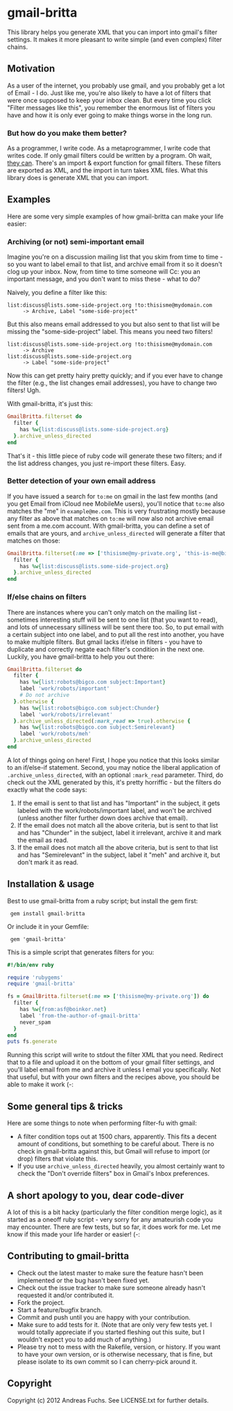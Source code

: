 # gmail-britta

This library helps you generate XML that you can import into gmail's
filter settings. It makes it more pleasant to write simple (and even
complex) filter chains.

## Motivation

As a user of the internet, you probably use gmail, and you probably
get a lot of Email - I do. Just like me, you're also likely to have a
lot of filters that were once supposed to keep your inbox
clean. But every time you click "Filter messages like this", you
remember the enormous list of filters you have and how it is only ever
going to make things worse in the long run.

### But how do you make them better?

As a programmer, I write code. As a metaprogrammer, I write code that
writes code. If only gmail filters could be written by a program. Oh
wait, [they
can](http://gmailblog.blogspot.com/2009/03/new-in-labs-filter-importexport.html).
There's an import & export function for gmail filters. These filters
are exported as XML, and the import in turn takes XML files. What this
library does is generate XML that you can import.

## Examples

Here are some very simple examples of how gmail-britta can make your
life easier:

### Archiving (or not) semi-important email

Imagine you're on a discussion mailing list that you skim from time to
time - so you want to label email to that list, and archive email from
it so it doesn't clog up your inbox. Now, from time to time someone
will Cc: you an important message, and you don't want to miss these -
what to do?

Naively, you define a filter like this:

```
list:discuss@lists.some-side-project.org !to:thisisme@mydomain.com
     -> Archive, Label "some-side-project"
```

But this also means email addressed to you but also sent to that list
will be missing the "some-side-project" label. This means you need two
filters!

```
list:discuss@lists.some-side-project.org !to:thisisme@mydomain.com
     -> Archive
list:discuss@lists.some-side-project.org
     -> Label "some-side-project"
```

Now this can get pretty hairy pretty quickly; and if you ever have to
change the filter (e.g., the list changes email addresses), you have
to change two filters! Ugh.

With gmail-britta, it's just this:

``` ruby
GmailBritta.filterset do
  filter {
    has %w{list:discuss@lists.some-side-project.org}
  }.archive_unless_directed
end
```

That's it - this little piece of ruby code will generate these two
filters; and if the list address changes, you just re-import these
filters. Easy.

### Better detection of your own email address

If you have issued a search for `to:me` on gmail in the last few
months (and you get Email from iCloud nee MobileMe users), you'll
notice that `to:me` also matches the "me" in `example@me.com`. This is
very frustrating mostly because any filter as above that matches on
`to:me` will now also not archive email sent from a me.com
account. With gmail-britta, you can define a set of emails that are
yours, and `archive_unless_directed` will generate a filter that
matches on those:

``` ruby
GmailBritta.filterset(:me => ['thisisme@my-private.org', 'this-is-me@bigco.example.com']) do
  filter {
    has %w{list:discuss@lists.some-side-project.org}
  }.archive_unless_directed
end
```

### If/else chains on filters

There are instances where you can't only match on the mailing list -
sometimes interesting stuff will be sent to one list (that you want to
read), and lots of unnecessary silliness will be sent there too. So,
to put email with a certain subject into one label, and to put all the
rest into another, you have to make multiple filters. But gmail lacks
if/else in filters - you have to duplicate and correctly negate each
filter's condition in the next one. Luckily, you have gmail-britta to
help you out there:

``` ruby
GmailBritta.filterset do
  filter {
    has %w{list:robots@bigco.com subject:Important}
    label 'work/robots/important'
    # Do not archive
  }.otherwise {
    has %w{list:robots@bigco.com subject:Chunder}
    label 'work/robots/irrelevant'
  }.archive_unless_directed(:mark_read => true).otherwise {
    has %w{list:robots@bigco.com subject:Semirelevant}
    label 'work/robots/meh'
  }.archive_unless_directed
end
```

A lot of things going on here! First, I hope you notice that this
looks similar to an if/else-if statement. Second, you may notice the
liberal application of `.archive_unless_directed`, with an optional
`:mark_read` parameter. Third, do check out the XML generated by this,
it's pretty horriffic - but the filters do exactly what the code says:

1. If the email is sent to that list and has "Important" in the subject, it gets labeled with the work/robots/important label, and won't be archived (unless another filter further down does archive that email).
2. If the email does not match all the above criteria, but is sent to that list and has "Chunder" in the subject, label it irrelevant, archive it and mark the email as read.
3. If the email does not match all the above criteria, but is sent to that list and has "Semirelevant" in the subject, label it "meh" and archive it, but don't mark it as read.

## Installation & usage

Best to use gmail-britta from a ruby script; but install the gem first:

     gem install gmail-britta

Or include it in your Gemfile:

     gem 'gmail-britta'

This is a simple script that generates filters for you:

``` ruby
#!/bin/env ruby

require 'rubygems'
require 'gmail-britta'

fs = GmailBritta.filterset(:me => ['thisisme@my-private.org']) do
  filter {
    has %w{from:asf@boinkor.net}
    label 'from-the-author-of-gmail-britta'
    never_spam
  }
end
puts fs.generate
```

Running this script will write to stdout the filter XML that you
need. Redirect that to a file and upload it on the bottom of your
gmail filter settings, and you'll label email from me and archive it
unless I email you specifically. Not that useful, but with your own
filters and the recipes above, you should be able to make it work (-:

## Some general tips & tricks

Here are some things to note when performing filter-fu with gmail:

* A filter condition tops out at 1500 chars, apparently. This fits a decent amount of conditions, but something to be careful about. There is no check in gmail-britta against this, but Gmail will refuse to import (or drop) filters that violate this.
* If you use `archive_unless_directed` heavily, you almost certainly want to check the "Don't override filters" box in Gmail's Inbox preferences.

## A short apology to you, dear code-diver

A lot of this is a bit hacky (particularly the filter condition merge
logic), as it started as a oneoff ruby script - very sorry for any
amateurish code you may encounter. There are few tests, but so far, it
does work for me. Let me know if this made your life harder or easier!
(-:

## Contributing to gmail-britta

* Check out the latest master to make sure the feature hasn't been implemented or the bug hasn't been fixed yet.
* Check out the issue tracker to make sure someone already hasn't requested it and/or contributed it.
* Fork the project.
* Start a feature/bugfix branch.
* Commit and push until you are happy with your contribution.
* Make sure to add tests for it. (Note that are only very few tests yet. I would totally appreciate if you started fleshing out this suite, but I wouldn't expect you to add much of anything.)
* Please try not to mess with the Rakefile, version, or history. If you want to have your own version, or is otherwise necessary, that is fine, but please isolate to its own commit so I can cherry-pick around it.

## Copyright

Copyright (c) 2012 Andreas Fuchs. See LICENSE.txt for
further details.
